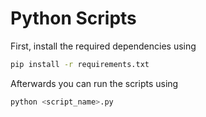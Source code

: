# Python Scripts

First, install the required dependencies using

```sh
pip install -r requirements.txt
```

Afterwards you can run the scripts using

```sh
python <script_name>.py
```
